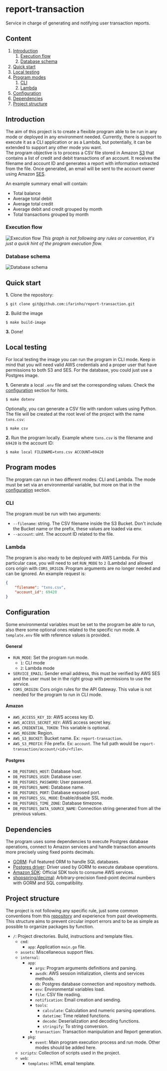 # report-transaction

Service in charge of generating and notifying user transaction reports.

## Content

1. [Introduction](#introduction)
   1. [Execution flow](#execution-flow)
   2. [Database schema](#database-schema)
2. [Quick start](#quick-start)
3. [Local testing](#local-testing)
4. [Program modes](#program-modes)
	1. [CLI](#cli)
	2. [Lambda](#lambda)
5. [Configuration](#configuration)
6. [Dependencies](#dependencies)
7. [Project structure](#project-structure)


## Introduction

The aim of this project is to create a flexible program able to be run in any mode or deployed in any environment 
needed. Currently, there is support to execute it as a CLI application or as a Lambda, but potentially, it can be 
extended to support any other mode you want. <br>
The program objective is to process a CSV file stored in Amazon [S3](https://aws.amazon.com/s3/) that contains a list of 
credit and debit transactions of an account. It receives the filename and account ID and generates a report with 
information extracted from the file. Once generated, an email will be sent to the account owner using Amazon 
[SES](https://aws.amazon.com/ses/). <br>

An example summary email will contain:
- Total balance
- Average total debit
- Average total credit
- Average debit and credit grouped by month
- Total transactions grouped by month

### Execution flow
![Execution flow](./assets/execution_flow.png "Execution flow")
_This graph is not following any rules or convention, it's just a quick hint of the program execution flow._

### Database schema
![Database schema](./assets/database_schema.png "Database schema")

## Quick start

**1.** Clone the repository:

```shell
$ git clone git@github.com:ifarinho/report-transaction.git
```

**2.** Build the image
```shell
$ make build-image
```

**3.** Done!

## Local testing

For local testing the image you can run the program in CLI mode. Keep in mind that you will need valid AWS credentials
and a proper user that have permissions to both S3 and SES. For the database, you could just use a Postgres image.

**1.** Generate a local `.env` file and set the corresponding values. Check the [configuration](#configuration) section
for hints.

```shell
$ make dotenv
```

Optionally, you can generate a CSV file with random values using Python. The file will be created at the root level of 
the project with the name `txns.csv`:
```shell
$ make csv
```

**2.** Run the program locally. Example where `txns.csv` is the filename and `69420` is the account ID:

```shell
$ make local FILENAME=txns.csv ACCOUNT=69420
```

## Program modes

The program can run in two different modes: CLI and Lambda. The mode must be set via an environmental variable, but 
more on that in the [configuration](#configuration-and-environmental-variables) section.

### CLI

The program must be run with two arguments:
- `--filename`: string. The CSV filename inside the S3 Bucket. Don't include the Bucket name or the prefix, these values
are loaded via env.
- `--account`: uint. The account ID related to the file.

### Lambda

The program is also ready to be deployed with AWS Lambda. For this particular case, you will need to set `RUN_MODE` to 
`2` (Lambda) and allowed cors origin with `CORS_ORIGIN`. Program arguments are no longer needed and can be ignored.
An example request is:

```json
{
	"filename": "txns.csv",
	"account_id": 69420
}
```

## Configuration

Some environmental variables must be set to the program be able to run, also there some optional ones related to the
specific run mode. A `template.env` file with reference values is provided.

#### General

- `RUN_MODE`: Set the program run mode.
  - `1`: CLI mode
  - `2`: Lambda mode
- `SERVICE_EMAIL`: Sender email address, this must be verified by AWS SES and the user must be in the right group with 
permissions to use the service.
- `CORS_ORIGIN`: Cors origin rules for the API Gateway. This value is not needed for the program to run in CLI mode.

#### Amazon

- `AWS_ACCESS_KEY_ID`: AWS access key ID.
- `AWS_ACCESS_SECRET_KEY`: AWS access secret key.
- `AWS_CREDENTIAL_TOKEN`: This variable is optional.
- `AWS_REGION`: Region.
- `AWS_S3_BUCKET`: Bucket name. Ex: `report-transaction`.
- `AWS_S3_PREFIX`: File prefix. Ex: `account`. The full path would be `report-transaction/account/<id>/<file>`.

#### Postgres

- `DB_POSTGRES_HOST`: Database host.
- `DB_POSTGRES_USER`: Database user.
- `DB_POSTGRES_PASSWORD`: User password.
- `DB_POSTGRES_NAME`: Database name.
- `DB_POSTGRES_PORT`: Database exposed port.
- `DB_POSTGRES_SSL_MODE`: Enable/disable SSL mode.
- `DB_POSTGRES_TIME_ZONE`: Database timezone.
- `DB_POSTGRES_DATA_SOURCE_NAME`: Connection string generated from all the previous values.

## Dependencies

The program uses some dependencies to execute Postgres database operations, connect to Amazon services and handle 
transaction amounts more precisely using fixed points decimals.

- [GORM](https://gorm.io/): Full featured ORM to handle SQL databases.
- [Postgres driver](https://github.com/go-gorm/postgres): Driver used by GORM  to execute database operations.
- [Amazon SDK](https://github.com/aws/aws-sdk-go): Official SDK tools to consume AWS services.
- [shopspring/decimal](https://github.com/shopspring/decimal): Arbitrary-precision fixed-point decimal numbers with GORM
and SQL compatibility.

## Project structure

The project is not following any specific rule, just some common conventions from this 
[repository](https://github.com/golang-standards/project-layout) and experience from past developments. This structure
aims to prevent circular import errors and to be as simple as possible to organize packages by function.

- `/`: Project directories. Build, instructions and template files.
  - `cmd`:
    - `app`: Application `main.go` file.
  - `assets`: Miscellaneous support files.
  - `internal`:
    - `app`:
      - `args`: Program arguments definitions and parsing.
      - `awsdk`: AWS session initialization, clients and services methods.
      - `db`: Postgres database connection and repository methods.
      - `env`: Environmental variables load.
      - `file`: CSV file reading.
      - `notification`: Email creation and sending.
      - `tools`:
        - `calculate`: Calculation and numeric parsing operations.
        - `datetime`: Time related functions.
        - `decode`: Deserialization and decoding functions.
        - `stringify`: To string conversion.
      - `transaction`: Transaction manipulation and Report generation.
    - `pkg`:
      - `event`: Main program execution process and run mode. Other modes should be added here.
  - `scripts`: Collection of scripts used in the project.
  - `web`:
    - `templates`: HTML email template.
